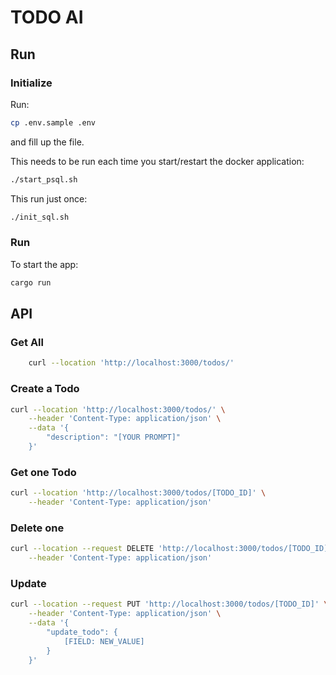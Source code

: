 # TODO AI

## Run

### Initialize

Run:
```bash
cp .env.sample .env
```
and fill up the file.

This needs to be run each time you start/restart the docker application:

```bash
./start_psql.sh
```

This run just once:
```bash
./init_sql.sh
```

### Run

To start the app:
```bash
cargo run
```

## API

### Get All

```bash
    curl --location 'http://localhost:3000/todos/'
```

### Create a Todo

```bash
curl --location 'http://localhost:3000/todos/' \
    --header 'Content-Type: application/json' \
    --data '{
        "description": "[YOUR PROMPT]"
    }'
```

### Get one Todo

```bash
curl --location 'http://localhost:3000/todos/[TODO_ID]' \
    --header 'Content-Type: application/json'
```

### Delete one

```bash
curl --location --request DELETE 'http://localhost:3000/todos/[TODO_ID]' \
    --header 'Content-Type: application/json'
```

### Update

```bash
curl --location --request PUT 'http://localhost:3000/todos/[TODO_ID]' \
    --header 'Content-Type: application/json' \
    --data '{
        "update_todo": {
            [FIELD: NEW_VALUE]
        }
    }'
```